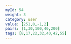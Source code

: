 ```yaml
---
myId: 54
weight: 3
category: user
value: [251,0,-1,2]
pairs: [1,30,100,40,200]
tags: [8,17,22,32,40,42,55]
---
```

